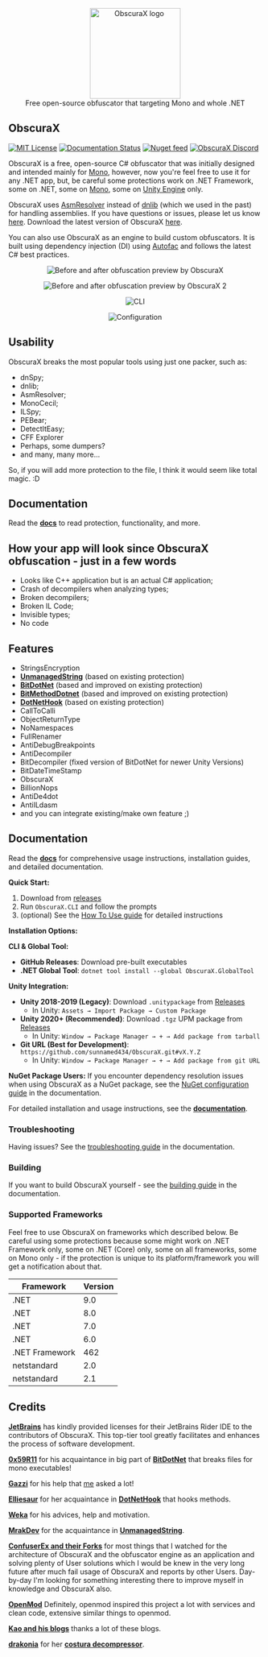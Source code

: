 <p align="center">
  <img src="https://raw.githubusercontent.com/sunnamed434/ObscuraX/main/resources/logo/ObscuraXLogo.png" alt="ObscuraX logo" width="180" /><br>
  Free open-source obfuscator that targeting Mono and whole .NET<br>
</p>

## ObscuraX

[![MIT License][image_license]][license]
[![Documentation Status](https://readthedocs.org/projects/obscurax/badge/?version=latest)](https://obscurax.readthedocs.io/en/latest/?badge=latest)
[![Nuget feed][obscurax_nuget_shield]][obscurax_nuget_packages]
[![ObscuraX Discord][image_obscurax_discord]][obscurax_discord]

ObscuraX is a free, open-source C# obfuscator that was initially designed and intended mainly for [Mono][mono_mainpage], however, now you're feel free to use it for any .NET app, but, be careful some protections work on .NET Framework, some on .NET, some on [Mono][mono_mainpage], some on [Unity Engine][unityengine_mainpage] only.

ObscuraX uses [AsmResolver][asmresolver] instead of [dnlib][dnlib] (which we used in the past) for handling assemblies. If you have questions or issues, please let us know [here][obscurax_issues]. Download the latest version of ObscuraX [here][obscurax_releases].

You can also use ObscuraX as an engine to build custom obfuscators. It is built using dependency injection (DI) using [Autofac][autofac_repo] and follows the latest C# best practices.

<p align="center">
<img src="https://raw.githubusercontent.com/sunnamed434/ObscuraX/main/resources/images/preview/before-after.png"
  alt="Before and after obfuscation preview by ObscuraX">
</p>

<p align="center">
<img src="https://raw.githubusercontent.com/sunnamed434/ObscuraX/main/resources/images/preview/before-after-2.png"
  alt="Before and after obfuscation preview by ObscuraX 2">
</p>

<p align="center">
<img src="https://raw.githubusercontent.com/sunnamed434/ObscuraX/main/resources/images/preview/CLI.png"
  alt="CLI">
</p>

<p align="center">
<img src="https://raw.githubusercontent.com/sunnamed434/ObscuraX/main/resources/images/preview/configuration.png"
  alt="Configuration">
</p>

## Usability

ObscuraX breaks the most popular tools using just one packer, such as:
- dnSpy;
- dnlib;
- AsmResolver;
- MonoCecil;
- ILSpy;
- PEBear;
- DetectItEasy;
- CFF Explorer
- Perhaps, some dumpers?
- and many, many more...

So, if you will add more protection to the file, I think it would seem like total magic. :D

## Documentation

Read the **[docs][obscurax_docs]** to read protection, functionality, and more.

## How your app will look since ObscuraX obfuscation - just in a few words
* Looks like C++ application but is an actual C# application;
* Crash of decompilers when analyzing types;
* Broken decompilers;
* Broken IL Code;
* Invisible types;
* No code

## Features

* StringsEncryption
* **[UnmanagedString][unmanagedstring_source]** (based on existing protection)
* **[BitDotNet][bitdotnet_source]** (based and improved on existing protection)
* **[BitMethodDotnet][bitmethoddotnet_source]** (based and improved on existing protection)
* **[DotNetHook][dotnethook_source]** (based on existing protection)
* CallToCalli
* ObjectReturnType
* NoNamespaces
* FullRenamer
* AntiDebugBreakpoints
* AntiDecompiler
* BitDecompiler (fixed version of BitDotNet for newer Unity Versions)
* BitDateTimeStamp
* ObscuraX
* BillionNops
* AntiDe4dot
* AntiILdasm
* and you can integrate existing/make own feature ;)

## Documentation

Read the **[docs][obscurax_docs]** for comprehensive usage instructions, installation guides, and detailed documentation.

**Quick Start:**
1. Download from [releases][obscurax_releases]
2. Run `ObscuraX.CLI` and follow the prompts
3. (optional) See the [How To Use guide][obscurax_docs] for detailed instructions

**Installation Options:**

**CLI & Global Tool:**
- **GitHub Releases**: Download pre-built executables
- **.NET Global Tool**: `dotnet tool install --global ObscuraX.GlobalTool`

**Unity Integration:**
- **Unity 2018-2019 (Legacy)**: Download `.unitypackage` from [Releases](https://github.com/sunnamed434/ObscuraX/releases)
  - In Unity: `Assets → Import Package → Custom Package`
- **Unity 2020+ (Recommended)**: Download `.tgz` UPM package from [Releases](https://github.com/sunnamed434/ObscuraX/releases)
  - In Unity: `Window → Package Manager → + → Add package from tarball`
- **Git URL (Best for Development)**: `https://github.com/sunnamed434/ObscuraX.git#vX.Y.Z`
  - In Unity: `Window → Package Manager → + → Add package from git URL`

**NuGet Package Users:**
If you encounter dependency resolution issues when using ObscuraX as a NuGet package, see the [NuGet configuration guide](https://obscurax.readthedocs.io/en/latest/usage/nuget-configuration.html) in the documentation.

For detailed installation and usage instructions, see the **[documentation][obscurax_docs]**.

### Troubleshooting

Having issues? See the [troubleshooting guide](https://obscurax.readthedocs.io/en/latest/usage/troubleshooting.html) in the documentation.

### Building

If you want to build ObscuraX yourself - see the [building guide](https://obscurax.readthedocs.io/en/latest/developers/building.html) in the documentation.

### Supported Frameworks

Feel free to use ObscuraX on frameworks which described below. Be careful using some protections because some might work on .NET Framework only, some on .NET (Core) only, some on all frameworks, some on Mono only - if the protection is unique to its platform/framework you will get a notification about that.

| Framework      | Version |
|----------------|---------|
| .NET           | 9.0     |
| .NET           | 8.0     |
| .NET           | 7.0     |
| .NET           | 6.0     |
| .NET Framework | 462     |
| netstandard    | 2.0     |
| netstandard    | 2.1     |

Credits
-------

**[JetBrains][jetbrains_rider]** has kindly provided licenses for their JetBrains Rider IDE to the contributors of ObscuraX. This top-tier tool greatly facilitates and enhances the process of software development.

**[0x59R11][author_0x59r11]** for his acquaintance in big part of **[BitDotNet][bitdotnet_source]** that breaks files for mono executables!

**[Gazzi][author_gazzi]** for his help that [me][author_sunnamed434] asked a lot!

**[Elliesaur][author_ellisaur]** for her acquaintance in **[DotNetHook][dotnethook_source]** that hooks methods.

**[Weka][author_naweka]** for his advices, help and motivation.

**[MrakDev][author_mrakdev]** for the acquaintance in **[UnmanagedString][unmanagedstring_source]**.

**[ConfuserEx and their Forks][confuserex_source]** for most things that I watched for the architecture of ObscuraX and the obfuscator engine as an application and solving plenty of User solutions which I would be knew in the very long future after much fail usage of ObscuraX and reports by other Users. Day-by-day I'm looking for something interesting there to improve myself in knowledge and ObscuraX also.

**[OpenMod][openmod_source]** Definitely, openmod inspired this project a lot with services and clean code, extensive similar things to openmod.

**[Kao and his blogs][author_kao_blog]** thanks a lot of these blogs.

**[drakonia][author_drakonia]** for her **[costura decompressor][simple_costura_decompressor_source]**.

[license]: https://github.com/sunnamed434/ObscuraX/blob/main/LICENSE
[previews]: https://github.com/sunnamed434/ObscuraX/blob/main/PREVIEWS.md
[asmresolver]: https://github.com/Washi1337/AsmResolver
[dnlib]: https://github.com/0xd4d/dnlib
[obscurax_issues]: https://github.com/sunnamed434/ObscuraX/issues
[obscurax_releases]: https://github.com/sunnamed434/ObscuraX/releases
[obscurax_docs]: https://obscurax.readthedocs.io/en/latest/
[bitdotnet_source]: https://github.com/0x59R11/BitDotNet
[bitmethoddotnet_source]: https://github.com/sunnamed434/BitMethodDotnet
[dotnethook_source]: https://github.com/Elliesaur/DotNetHook
[openmod_source]: https://github.com/openmod/openmod
[confuserex_source]: https://github.com/yck1509/ConfuserEx
[simple_costura_decompressor_source]: https://github.com/dr4k0nia/Simple-Costura-Decompressor
[unmanagedstring_source]: https://github.com/MrakDev/UnmanagedString
[jetbrains_rider]: https://www.jetbrains.com/rider/
[author_0x59r11]: https://github.com/0x59R11
[author_gazzi]: https://github.com/GazziFX
[author_ellisaur]: https://github.com/Elliesaur
[author_naweka]: https://github.com/naweka
[author_mrakdev]: https://github.com/MrakDev
[author_kao_blog]: https://lifeinhex.com/
[author_drakonia]: https://github.com/dr4k0nia
[author_sunnamed434]: https://github.com/sunnamed434
[obscurax_latest_release]: https://github.com/sunnamed434/ObscuraX/releases/latest
[obscurax_discord]: https://discord.gg/sFDHd47St4
[obscurax_nuget_packages]: https://www.nuget.org/profiles/ObscuraX
[obscurax_nuget_shield]: https://img.shields.io/nuget/v/ObscuraX.Core.svg
[autofac_repo]: https://github.com/autofac/Autofac
[unityengine_mainpage]: https://unity.com
[mono_mainpage]: https://www.mono-project.com

[troubleshooting]: https://github.com/sunnamed434/ObscuraX/blob/main/troubleshooting.md
[build_info]: https://github.com/sunnamed434/ObscuraX/blob/main/build.md
[image_codefactor]: https://www.codefactor.io/repository/github/sunnamed434/obscurax/badge/main
[image_deepsource]: https://deepsource.io/gh/sunnamed434/ObscuraX.svg/?label=active+issues&show_trend=true&token=_FJf25YbtCpPyX7SRveXCaGd
[image_license]: https://img.shields.io/github/license/sunnamed434/obscurax
[image_obscurax_discord]: https://img.shields.io/discord/1086240163321106523?label=discord&logo=discord
